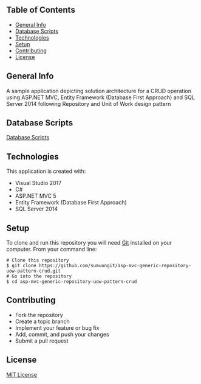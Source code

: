 ## Table of Contents
* [General Info](#general-info)
* [Database Scripts](#database-scripts)
* [Technologies](#technologies)
* [Setup](#setup)
* [Contributing](#contributing)
* [License](#license)

## General Info
A sample application depicting solution architecture for a CRUD operation using ASP.NET MVC, Entity Framework (Database First Approach) and SQL Server 2014 following Repository and Unit of Work design pattern

## Database Scripts
[Database Scripts](https://github.com/sumuongit/asp-mvc-generic-repository-uow-pattern-crud/tree/master/ASP_MVC_Website/Database)

## Technologies
This application is created with:
* Visual Studio 2017
* C# 
* ASP.NET MVC 5
* Entity Framework (Database First Approach)
* SQL Server 2014
	
## Setup
To clone and run this repository you will need [Git](https://git-scm.com/) installed on your computer. From your command line:

```
# Clone this repository
$ git clone https://github.com/sumuongit/asp-mvc-generic-repository-uow-pattern-crud.git
# Go into the repository
$ cd asp-mvc-generic-repository-uow-pattern-crud
```

## Contributing
* Fork the repository
* Create a topic branch
* Implement your feature or bug fix
* Add, commit, and push your changes
* Submit a pull request

## License
[MIT License](https://github.com/sumuongit/asp-mvc-generic-repository-uow-pattern-crud/blob/master/LICENSE)
